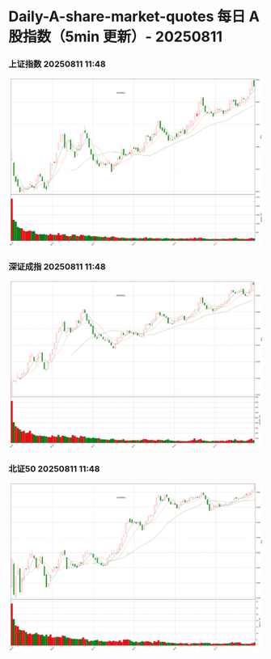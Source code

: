 
# Daily-A-share-market-quotes 每日 A 股指数（5min 更新）- 20250811

### 上证指数 20250811 11:48
![](./fig/2025/8/20250811-sh000001.png)

### 深证成指 20250811 11:48
![](./fig/2025/8/20250811-sz399001.png)

### 北证50 20250811 11:48
![](./fig/2025/8/20250811-bj899050.png)
